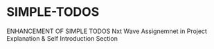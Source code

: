 # SIMPLE-TODOS
ENHANCEMENT OF SIMPLE TODOS Nxt Wave Assignemnet in Project Explanation &amp; Self Introduction Section
